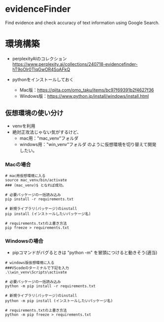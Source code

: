 # evidenceFinder

Find evidence and check accuracy of text information using Google Search.

# 環境構築

- perplexityAIのコレクション
https://www.perplexity.ai/collections/240718-evidencefinder-hT9oOlr0TIqGwOR4SoAFkQ

- pythonをインストールしておく
    - Mac版：https://qiita.com/omo_taku/items/bc97f69391b2f4627f36
    - Windows版：https://www.python.jp/install/windows/install.html

## 仮想環境の使い分け
- venvを利用
- 絶対正攻法じゃない気がするけど、
    - mac用："mac_venv"フォルダ
    - windows用："win_venv"フォルダ
    のように仮想環境を切り替えて開発したい。

### Macの場合
```
# mac用仮想環境に入る
source mac_venv/bin/activate
### (mac_venv)$ となれば成功。

# 必要パッケージの一括読み込み
pip install -r requirements.txt

# 新規ライブラリ(パッケージ)のinstall
pip install (インストールしたいパッケージ名)

# requirements.txtの上書き方法
pip freeze > requirements.txt
```


### Windowsの場合
- pipコマンドがバグるときは "python -m" を冒頭につけると動きそう(適当)

```
# windows版仮想環境に入る
###VScodeのターミナルで下記を入力
.\\win_venv\Scripts\activate  

# 必要パッケージの一括読み込み
python -m pip install -r requirements.txt

# 新規ライブラリ(パッケージ)のinstall
python -m pip install (インストールしたいパッケージ名)

# requirements.txtの上書き方法
python -m pip freeze > requirements.txt
```
